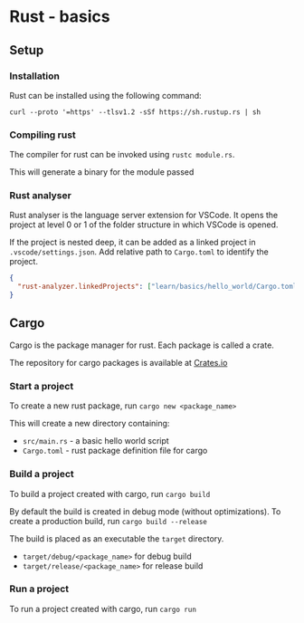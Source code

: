 # Rust - basics

## Setup

### Installation

Rust can be installed using the following command:

```shell
curl --proto '=https' --tlsv1.2 -sSf https://sh.rustup.rs | sh
```

### Compiling rust

The compiler for rust can be invoked using `rustc module.rs`.

This will generate a binary for the module passed

### Rust analyser

Rust analyser is the language server extension for VSCode. It opens the project
at level 0 or 1 of the folder structure in which VSCode is opened.

If the project is nested deep, it can be added as a linked project in
`.vscode/settings.json`. Add relative path to `Cargo.toml` to identify the
project.

```JSON
{
  "rust-analyzer.linkedProjects": ["learn/basics/hello_world/Cargo.toml"]
}
```

## Cargo

Cargo is the package manager for rust. Each package is called a crate.

The repository for cargo packages is available at
[Crates.io](https://crates.io/)

### Start a project

To create a new rust package, run `cargo new <package_name>`

This will create a new directory containing:

- `src/main.rs` - a basic hello world script
- `Cargo.toml` - rust package definition file for cargo

### Build a project

To build a project created with cargo, run `cargo build`

By default the build is created in debug mode (without optimizations). To create
a production build, run `cargo build --release`

The build is placed as an executable the `target` directory.

- `target/debug/<package_name>` for debug build
- `target/release/<package_name>` for release build

### Run a project

To run a project created with cargo, run `cargo run`
